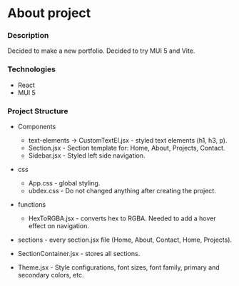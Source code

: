 # About project

### Description
Decided to make a new portfolio. Decided to try MUI 5 and Vite.

### Technologies
* React
* MUI 5

### Project Structure
* Components
    * text-elements -> CustomTextEl.jsx - styled text elements (h1, h3, p).
    * Section.jsx - Section template for: Home, About, Projects, Contact.
    * Sidebar.jsx - Styled left side navigation.

* css
    * App.css - global styling.
    * ubdex.css - Do not changed anything after creating the project.

* functions
    * HexToRGBA.jsx - converts hex to RGBA. Needed to add a hover effect on navigation.

* sections - every section.jsx file (Home, About, Contact, Home, Projects).

* SectionContainer.jsx - stores all sections.

* Theme.jsx - Style configurations, font sizes, font family, primary and secondary colors, etc.